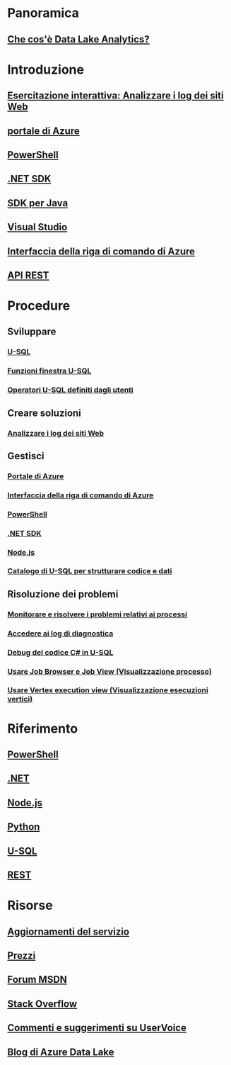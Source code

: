 # Panoramica
## [Che cos'è Data Lake Analytics?](data-lake-analytics-overview.md)

# Introduzione
## [Esercitazione interattiva: Analizzare i log dei siti Web](data-lake-analytics-use-interactive-tutorials.md)
## [portale di Azure](data-lake-analytics-get-started-portal.md)
## [PowerShell](data-lake-analytics-get-started-powershell.md)
## [.NET SDK](data-lake-analytics-get-started-net-sdk.md)
## [SDK per Java](data-lake-analytics-get-started-java-sdk.md)
## [Visual Studio](data-lake-analytics-data-lake-tools-get-started.md)
## [Interfaccia della riga di comando di Azure](data-lake-analytics-get-started-cli.md)
## [API REST](data-lake-analytics-get-started-rest-api.md)

# Procedure
## Sviluppare
### [U-SQL](data-lake-analytics-u-sql-get-started.md)
### [Funzioni finestra U-SQL](data-lake-analytics-use-window-functions.md)
### [Operatori U-SQL definiti dagli utenti](data-lake-analytics-u-sql-develop-user-defined-operators.md)

## Creare soluzioni
### [Analizzare i log dei siti Web](data-lake-analytics-analyze-weblogs.md)

## Gestisci
### [Portale di Azure](data-lake-analytics-manage-use-portal.md)
### [Interfaccia della riga di comando di Azure](data-lake-analytics-manage-use-cli.md)
### [PowerShell](data-lake-analytics-manage-use-powershell.md)
### [.NET SDK](data-lake-analytics-manage-use-dotnet-sdk.md)
### [Node.js](data-lake-analytics-manage-use-nodejs.md)
### [Catalogo di U-SQL per strutturare codice e dati](data-lake-analytics-use-u-sql-catalog.md)

## Risoluzione dei problemi
### [Monitorare e risolvere i problemi relativi ai processi](data-lake-analytics-monitor-and-troubleshoot-jobs-tutorial.md)
### [Accedere ai log di diagnostica](data-lake-analytics-diagnostic-logs.md)
### [Debug del codice C# in U-SQL](data-lake-analytics-debug-u-sql-jobs.md)
### [Usare Job Browser e Job View (Visualizzazione processo)](data-lake-analytics-data-lake-tools-view-jobs.md)
### [Usare Vertex execution view (Visualizzazione esecuzioni vertici)](data-lake-analytics-data-lake-tools-use-vertex-execution-view.md)

# Riferimento
## [PowerShell](/powershell/resourcemanager/azurerm.datalakeanalytics/v2.3.0/azurerm.datalakeanalytics)
## [.NET](/dotnet/api/microsoft.azure.management.datalake.analytics)
## [Node.js](https://www.npmjs.com/package/azure-arm-datalake-analytics)
## [Python](http://azure-sdk-for-python.readthedocs.io/en/latest/sample_azure-mgmt-datalake-analytics.html)
## [U-SQL](https://msdn.microsoft.com/library/azure/mt591959)
## [REST](/rest/api/datalakeanalytics/)

# Risorse
## [Aggiornamenti del servizio](https://azure.microsoft.com/updates/?product=data-lake-analytics)
## [Prezzi](https://azure.microsoft.com/pricing/details/data-lake-analytics/)
## [Forum MSDN](https://social.msdn.microsoft.com/Forums/en-US/home?forum=AzureDataLake)
## [Stack Overflow](http://stackoverflow.com/questions/tagged/azure-data-lake)
## [Commenti e suggerimenti su UserVoice](https://feedback.azure.com/forums/327234-data-lake)
## [Blog di Azure Data Lake](https://blogs.msdn.microsoft.com/azuredatalake/)


<!--HONumber=Dec16_HO1-->


